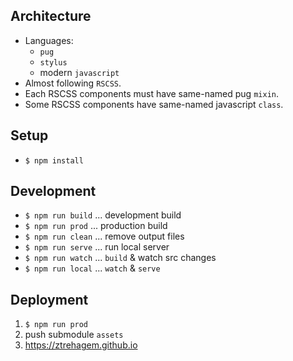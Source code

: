 ## Architecture
- Languages:
  - `pug`
  - `stylus`
  - modern `javascript`
- Almost following `RSCSS`.
- Each RSCSS components must have same-named pug `mixin`.
- Some RSCSS components have same-named javascript `class`.


## Setup
- `$ npm install`


## Development
- `$ npm run build` ... development build
- `$ npm run prod` ... production build
- `$ npm run clean` ... remove output files
- `$ npm run serve` ... run local server
- `$ npm run watch` ... `build` & watch src changes
- `$ npm run local` ... `watch` & `serve`


## Deployment
1. `$ npm run prod`
2. push submodule `assets`
3. https://ztrehagem.github.io
